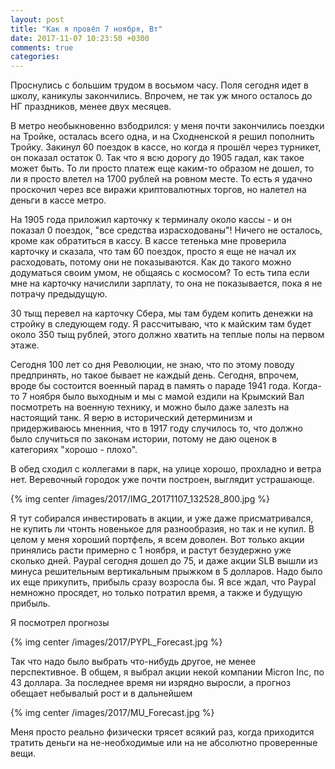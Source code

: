 ```yaml
---
layout: post
title: "Как я провёл 7 ноября, Вт"
date: 2017-11-07 10:23:50 +0300
comments: true
categories: 
---
```

Проснулись с большим трудом в восьмом часу. Поля сегодня идет в школу, каникулы закончились. Впрочем, не так уж много осталось до НГ праздников, менее двух месяцев.

В метро необыкновенно взбодрился: у меня почти закончились поездки на Тройке, осталась всего одна, и на Сходненской я решил пополнить Тройку. Закинул 60 поездок в кассе, но когда я прошёл через турникет, он показал остаток 0. Так что я всю дорогу до 1905 гадал, как такое может быть. То ли просто платеж еще каким-то образом не дошел, то ли я просто влетел на 1700 рублей на ровном месте. То есть я удачно проскочил через все виражи криптовалютных торгов, но налетел на деньги в кассе метро.

На 1905 года приложил карточку к терминалу около кассы - и он показал 0 поездок, "все средства израсходованы"! Ничего не осталось, кроме как обратиться в кассу. В кассе тетенька мне проверила карточку и сказала, что там 60 поездок, просто я еще не начал их расходовать, потому они не показываются. Как до такого можно додуматься своим умом, не общаясь с космосом? То есть типа если мне на карточку начислили зарплату,  то она не показывается, пока я не потрачу предыдущую.

30 тыщ перевел на карточку Сбера, мы там будем копить денежки на стройку в следующем году. Я рассчитываю, что к майским там будет около 350 тыщ рублей, этого должно хватить на теплые полы на первом этаже.

Сегодня 100 лет со дня Революции, не знаю, что по этому поводу предпринять, но такое бывает не каждый день. Сегодня, впрочем, вроде бы состоится военный парад в память о параде 1941 года. Когда-то 7 ноября было выходным и мы с мамой ездили на Крымский Вал посмотреть на военную технику, и можно было даже залезть на настоящий танк. Я верю в исторический детерминизм и придерживаюсь мненния, что в 1917 году случилось то, что должно было случиться по законам истории, потому не даю оценок в категориях "хорошо - плохо".

В обед сходил с коллегами в парк, на улице хорошо, прохладно и ветра нет. Веревочный городок уже почти построен, выглядит устрашающе.

{% img center /images/2017/IMG_20171107_132528_800.jpg %}

Я тут собирался инвестировать в акции, и уже даже присматривался, не купить ли чтонть новенькое для разнообразия, но так и не купил. В целом у меня хороший портфель, я всем доволен. Вот только акции принялись расти примерно с 1 ноября, и растут безудержно уже сколько дней. Paypal сегодня дошел до 75, и даже акции SLB вышли из минуса решительным вертикальным прыжком в 5 долларов. Надо было их еще прикупить, прибыль сразу возросла бы. Я все ждал, что Paypal немножно просядет, но только потратил время, а также и будущую прибыль.

Я посмотрел прогнозы

{% img center /images/2017/PYPL_Forecast.jpg %}

Так что надо было выбрать что-нибудь другое, не менее перспективное. В общем, я выбрал акции некой компании Micron Inc, по 43 доллара. За последнее время ни изрядно выросли, а прогноз обещает небывалый рост и в дальнейшем

{% img center /images/2017/MU_Forecast.jpg %}

Меня просто реально физически трясет всякий раз, когда приходится тратить деньги на не-необходимые или на не абсолютно проверенные вещи. 


